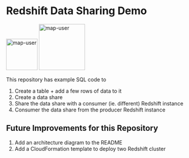 # Redshift Data Sharing Demo

<img width="85" alt="map-user" src="https://img.shields.io/badge/views-062-green"> <img width="125" alt="map-user" src="https://img.shields.io/badge/unique visits-016-green">

This repository has example SQL code to

1. Create a table + add a few rows of data to it
2. Create a data share
3. Share the data share with a consumer (ie. different) Redshift instance
4. Consumer the data share from the producer Redshift instance

## Future Improvements for this Repository

1. Add an architecture diagram to the README
2. Add a CloudFormation template to deploy two Redshift cluster
